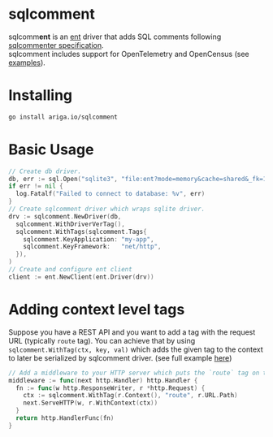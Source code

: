 # sqlcomm**ent**
sqlcomm**ent** is an [ent](https://entgo.io) driver that adds SQL comments following [sqlcommenter specification](https://google.github.io/sqlcommenter/spec/).  
sqlcomment includes support for OpenTelemetry and OpenCensus (see [examples](examples/)).

# Installing
```bash
go install ariga.io/sqlcomment
```

# Basic Usage
```go
// Create db driver.
db, err := sql.Open("sqlite3", "file:ent?mode=memory&cache=shared&_fk=1")
if err != nil {
  log.Fatalf("Failed to connect to database: %v", err)
}
// Create sqlcomment driver which wraps sqlite driver.
drv := sqlcomment.NewDriver(db,
  sqlcomment.WithDriverVerTag(),
  sqlcomment.WithTags(sqlcomment.Tags{
    sqlcomment.KeyApplication: "my-app",
    sqlcomment.KeyFramework:   "net/http",
  }),
)
// Create and configure ent client
client := ent.NewClient(ent.Driver(drv))
```

# Adding context level tags
Suppose you have a REST API and you want to add a tag with the request URL (typically `route` tag). You can achieve that by using `sqlcomment.WithTag(ctx, key, val)` which adds the given tag to the context to later be serialized by sqlcomment driver. (see full example [here](examples/otel/example_test.go))
```go
// Add a middleware to your HTTP server which puts the `route` tag on the context for every request.
middleware := func(next http.Handler) http.Handler {
  fn := func(w http.ResponseWriter, r *http.Request) {
    ctx := sqlcomment.WithTag(r.Context(), "route", r.URL.Path)
    next.ServeHTTP(w, r.WithContext(ctx))
  }
  return http.HandlerFunc(fn)
}
```
